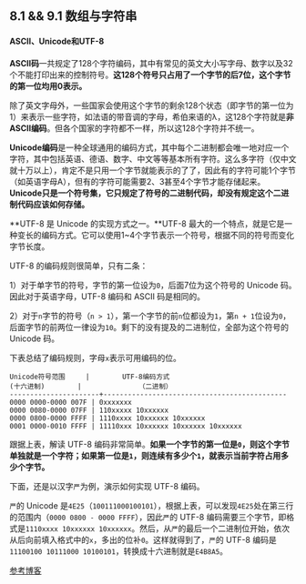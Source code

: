 ## 8.1 && 9.1 数组与字符串

#### ASCII、Unicode和UTF-8

**ASCII码**一共规定了128个字符编码，其中有常见的英文大小写字母、数字以及32个不能打印出来的控制符号。**这128个符号只占用了一个字节的后7位，这个字节的第一位均用0表示。**

除了英文字母外，一些国家会使用这个字节的剩余128个状态（即字节的第一位为1）来表示一些字符，如法语的带音调的字母，希伯来语的λ，这128个字符就是**非ASCII编码**。但各个国家的字符都不一样，所以这128个字符并不统一。

**Unicode编码**是一种全球通用的编码方式，其中每个二进制都会唯一地对应一个字符，其中包括英语、德语、数字、中文等等基本所有字符。这么多字符（仅中文就十万以上），肯定不是只用一个字节就能表示的了了，因此有的字符可能1个字节（如英语字母A），但有的字符可能需要2、3甚至4个字节才能存储起来。**Unicode只是一个符号集，它只规定了符号的二进制代码，却没有规定这个二进制代码应该如何存储。**

**UTF-8 是 Unicode 的实现方式之一。**UTF-8 最大的一个特点，就是它是一种变长的编码方式。它可以使用1~4个字节表示一个符号，根据不同的符号而变化字节长度。

UTF-8 的编码规则很简单，只有二条：

1）对于单字节的符号，字节的第一位设为`0`，后面7位为这个符号的 Unicode 码。因此对于英语字母，UTF-8 编码和 ASCII 码是相同的。

2）对于`n`字节的符号（`n > 1`），第一个字节的前`n`位都设为`1`，第`n + 1`位设为`0`，后面字节的前两位一律设为`10`。剩下的没有提及的二进制位，全部为这个符号的 Unicode 码。

下表总结了编码规则，字母`x`表示可用编码的位。

```
Unicode符号范围     |        UTF-8编码方式
(十六进制)        |              （二进制）
----------------------+---------------------------------------------
0000 0000-0000 007F | 0xxxxxxx
0000 0080-0000 07FF | 110xxxxx 10xxxxxx
0000 0800-0000 FFFF | 1110xxxx 10xxxxxx 10xxxxxx
0001 0000-0010 FFFF | 11110xxx 10xxxxxx 10xxxxxx 10xxxxxx
```

跟据上表，解读 UTF-8 编码非常简单。**如果一个字节的第一位是`0`，则这个字节单独就是一个字符；如果第一位是`1`，则连续有多少个`1`，就表示当前字符占用多少个字节。**

下面，还是以汉字`严`为例，演示如何实现 UTF-8 编码。

`严`的 Unicode 是`4E25`（`100111000100101`），根据上表，可以发现`4E25`处在第三行的范围内（`0000 0800 - 0000 FFFF`），因此`严`的 UTF-8 编码需要三个字节，即格式是`1110xxxx 10xxxxxx 10xxxxxx`。然后，从`严`的最后一个二进制位开始，依次从后向前填入格式中的`x`，多出的位补`0`。这样就得到了，`严`的 UTF-8 编码是`11100100 10111000 10100101`，转换成十六进制就是`E4B8A5`。

[参考博客](http://www.ruanyifeng.com/blog/2007/10/ascii_unicode_and_utf-8.html)

